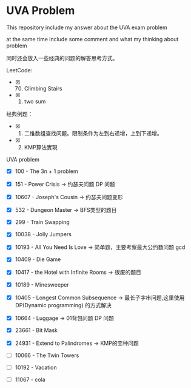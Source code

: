 # UVA Problem

This repository include my answer about the UVA exam problem

at the same time include some comment and what my thinking about problem

同时还会放入一些经典的问题的解答思考方式。

LeetCode:
- [x] 70. Climbing Stairs
- [x] 01. two sum

经典例题：
- [x] 1. 二维数组查找问题。限制条件为左到右递增，上到下递增。
- [x] 2. KMP算法實現

UVA problem
* [x] 100 - The 3n + 1 problem
* [x] 151 - Power Crisis -> 约瑟夫问题 DP 问题
* [x] 10607 - Joseph's Cousin -> 约瑟夫问题变形
* [x] 532 - Dungeon Master -> BFS类型的题目
* [x] 299 - Train Swapping
* [x] 10038 - Jolly Jumpers
* [x] 10193 - All You Need Is Love -> 简单题，主要考察最大公约数问题 gcd
* [x] 10409 - Die Game
* [x] 10417 - the Hotel with Infinite Rooms -> 很废的题目
* [x] 10189 - Minesweeper
* [x] 10405 - Longest Common Subsequence -> 最长子字串问题,这里使用 DP(Dynamic programming) 的方式解决
* [x] 10664 - Luggage -> 01背包问题 DP 问题
* [x] 23661 - Bit Mask
* [x] 24931 - Extend to Palindromes -> KMP的变种问题
* [ ] 10066 - The Twin Towers
* [ ] 10192 - Vacation
* [ ] 11067 - cola

